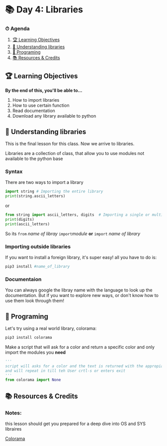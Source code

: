 # 📚 Day 4: Libraries

### ⏱ Agenda

1. [🏆 Learning Objectives](#%f0%9f%8f%86-learning-objectives)
1. [📖 Understanding libraries](#%f0%9f%93%96-understanding-libraries)
1. [🍵 Programing](#%f0%9f%8d%b5-programing)
1. [📚 Resources & Credits](#%f0%9f%93%9a-resources-amp-credits)

## 🏆 Learning Objectives

**By the end of this, you'll be able to...**

1. How to import libraries
1. How to use certain function
1. Read documentation
1. Download any library available to python

## 📖 Understanding libraries
This is the final lesson for this class. Now we arrive to libraries.

Libraries are a collection of class, that allow you to use modules not available to the python base

### Syntax
There are two ways to import a library
```python
import string # Importing the entire library
print(string.ascii_letters)
```
or

```python
from string import ascii_letters, digits  # Importing a single or multiple modules from a library
print(digits)
print(ascii_letters)
```
So its `from` _name of libray_ `import`_module_ **or** `import` _name of library_

### Importing outside libraries
If you want to install a foreign library, it's super easy! all you have to do is:

```bash
pip3 install #name_of_library
```
### Documentaion
You can always google the libray name with the language to look up the documentation. But if you want to explore new ways, or don't know how to use them look through them!

## 🍵 Programing
Let's try using a real world library, colorama:

```bash
pip3 install colorama
```
Make a script that will ask for a color and return a specific color and only import the modules you **need**

```python
'''
script will asks for a color and the text is returned with the appropiate Fore color 
and will repeat in till teh User crtl-s or enters exit
'''
from colorama import None
```

## 📚 Resources & Credits
### Notes:
this lesson should get you prepared for a deep dive into OS and SYS libraires

[Colorama](https://pypi.org/project/colorama/)